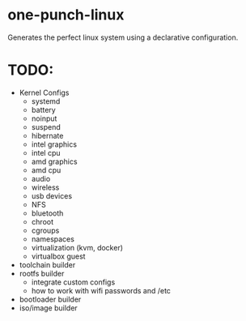 # one-punch-linux
Generates the perfect linux system using a declarative configuration.

# TODO:
- Kernel Configs
  - systemd
  - battery
  - noinput
  - suspend
  - hibernate
  - intel graphics
  - intel cpu
  - amd graphics
  - amd cpu
  - audio
  - wireless
  - usb devices
  - NFS
  - bluetooth
  - chroot
  - cgroups
  - namespaces
  - virtualization (kvm, docker)
  - virtualbox guest
- toolchain builder
- rootfs builder
  - integrate custom configs
  - how to work with wifi passwords and /etc
- bootloader builder
- iso/image builder
